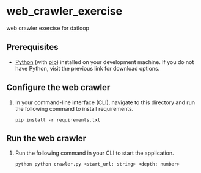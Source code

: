 # web_crawler_exercise
web crawler exercise for datloop

## Prerequisites
- [Python](https://www.python.org/) (with [pip](https://pypi.org/project/pip/)) installed on your development machine. If you do not have Python, visit the previous link for download options.

## Configure the web crawler

1. In your command-line interface (CLI), navigate to this directory and run the following command to install requirements.

    ```Shell
    pip install -r requirements.txt
    ```
    
## Run the web crawler

1. Run the following command in your CLI to start the application.

    ```Shell
    python python crawler.py <start_url: string> <depth: number>
    ```
